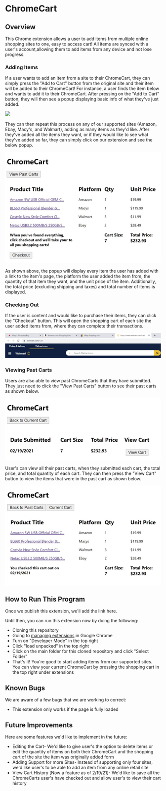 # ChromeCart

## Overview

This Chrome extension allows a user to add items from multiple online shopping sites to one, easy to access cart! All items are synced with a user's account,allowing them to add items from any device and not lose progress.

### Adding Items
If a user wants to add an item from a site to their ChromeCart, they can simply press the "Add to Cart" button from the original site and their item will be added to their ChromeCart! For instance, a user finds the item below and wants to add it to their ChromeCart. After pressing on the "Add to Cart" button, they will then see a popup displaying basic info of what they've just added.

![](SampleImages/AddingItems.JPG)

They can then repeat this process on any of our supported sites (Amazon, Ebay, Macy's, and Walmart), adding as many items as they'd like. After they've added all the items they want, or if they would like to see what they've added so far, they can simply click on our extension and see the below popup.

![](SampleImages/FullCart.JPG)

As shown above, the popup will display every item the user has added with a link to the item's page, the platform the user added the item from, the quantity of that item they want, and the unit price of the item. Additionally, the total price (excluding shipping and taxes) and total number of items is displayed.

### Checking Out
If the user is content and would like to purchase their items, they can click the "Checkout" button. This will open the shopping cart of each site the user added items from, where they can complete their transactions.

![](SampleImages/Checkout.JPG)

### Viewing Past Carts
Users are also able to view past ChromeCarts that they have submitted. They just need to click the "View Past Carts" button to see their past carts as shown below.

![](SampleImages/PastCarts.JPG)

User's can view all their past carts, when they submitted each cart, the total price, and total quantity of each cart. They can then press the "View Cart" button to view the items that were in the past cart as shown below.

![](SampleImages/ViewingPastCart.JPG)


## How to Run This Program
Once we publish this extension, we'll add the link here.

Until then, you can run this extension now by doing the following:
* Cloning this repository
* Going to [managing extensions](chrome://extensions/) in Google Chrome
* Turn on "Developer Mode" in the top right
* Click "load unpacked" in the top right
* Click on the main folder for this cloned repository and click "Select Folder"
* That's it! You're good to start adding items from our supported sites. You can view your current ChromeCart by pressing the shopping cart in the top right under extensions


## Known Bugs
We are aware of a few bugs that we are working to correct:
* This extension only works if the page is fully loaded

## Future Improvements
Here are some features we'd like to implement in the future:
* Editing the Cart- We'd like to give user's the option to delete items or edit the quantity of items on both their ChromeCart and the shopping cart of the site the item was originally added form
* Adding Support for more Sites- Instead of supporting only four sites, we'd like user's to be able to add an item from any online retail site
* View Cart History [Now a feature as of 2/19/21]- We'd like to save all the ChromeCarts user's have checked out and allow user's to view their cart history
